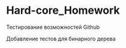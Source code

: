 Hard-core_Homework
==================

Тестирование возможностей Github

Добавление тестов для бинарного дерева
